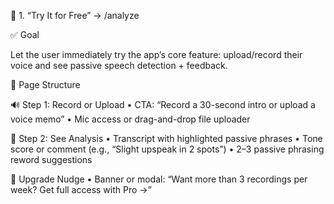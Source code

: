 🔗 1. “Try It for Free” → /analyze

✅ Goal

Let the user immediately try the app’s core feature: upload/record their voice and see passive speech detection + feedback.

🧱 Page Structure

🔊 Step 1: Record or Upload
	•	CTA: “Record a 30-second intro or upload a voice memo”
	•	Mic access or drag-and-drop file uploader

📄 Step 2: See Analysis
	•	Transcript with highlighted passive phrases
	•	Tone score or comment (e.g., “Slight upspeak in 2 spots”)
	•	2–3 passive phrasing reword suggestions

🔐 Upgrade Nudge
	•	Banner or modal: “Want more than 3 recordings per week? Get full access with Pro →”

    